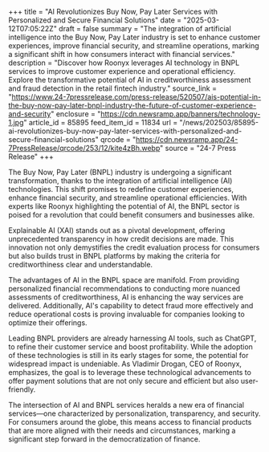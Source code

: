 +++
title = "AI Revolutionizes Buy Now, Pay Later Services with Personalized and Secure Financial Solutions"
date = "2025-03-12T07:05:22Z"
draft = false
summary = "The integration of artificial intelligence into the Buy Now, Pay Later industry is set to enhance customer experiences, improve financial security, and streamline operations, marking a significant shift in how consumers interact with financial services."
description = "Discover how Roonyx leverages AI technology in BNPL services to improve customer experience and operational efficiency. Explore the transformative potential of AI in creditworthiness assessment and fraud detection in the retail fintech industry."
source_link = "https://www.24-7pressrelease.com/press-release/520507/ais-potential-in-the-buy-now-pay-later-bnpl-industry-the-future-of-customer-experience-and-security"
enclosure = "https://cdn.newsramp.app/banners/technology-1.jpg"
article_id = 85895
feed_item_id = 11834
url = "/news/202503/85895-ai-revolutionizes-buy-now-pay-later-services-with-personalized-and-secure-financial-solutions"
qrcode = "https://cdn.newsramp.app/24-7PressRelease/qrcode/253/12/kite4zBh.webp"
source = "24-7 Press Release"
+++

<p>The Buy Now, Pay Later (BNPL) industry is undergoing a significant transformation, thanks to the integration of artificial intelligence (AI) technologies. This shift promises to redefine customer experiences, enhance financial security, and streamline operational efficiencies. With experts like Roonyx highlighting the potential of AI, the BNPL sector is poised for a revolution that could benefit consumers and businesses alike.</p><p>Explainable AI (XAI) stands out as a pivotal development, offering unprecedented transparency in how credit decisions are made. This innovation not only demystifies the credit evaluation process for consumers but also builds trust in BNPL platforms by making the criteria for creditworthiness clear and understandable.</p><p>The advantages of AI in the BNPL space are manifold. From providing personalized financial recommendations to conducting more nuanced assessments of creditworthiness, AI is enhancing the way services are delivered. Additionally, AI's capability to detect fraud more effectively and reduce operational costs is proving invaluable for companies looking to optimize their offerings.</p><p>Leading BNPL providers are already harnessing AI tools, such as ChatGPT, to refine their customer service and boost profitability. While the adoption of these technologies is still in its early stages for some, the potential for widespread impact is undeniable. As Vladimir Drogan, CEO of Roonyx, emphasizes, the goal is to leverage these technological advancements to offer payment solutions that are not only secure and efficient but also user-friendly.</p><p>The intersection of AI and BNPL services heralds a new era of financial services—one characterized by personalization, transparency, and security. For consumers around the globe, this means access to financial products that are more aligned with their needs and circumstances, marking a significant step forward in the democratization of finance.</p>